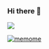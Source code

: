 ### Hi there 👋

<a href="https://hits.seeyoufarm.com"><img src="https://hits.seeyoufarm.com/api/count/incr/badge.svg?url=https%3A%2F%2Fgithub.com%2Fmimseong&count_bg=%23030303&title_bg=%23555555&icon=&icon_color=%23FF6C6C&title=hits&edge_flat=false"/></a>

[![memome](https://memome-readme.herokuapp.com/v1/layout/jindo)](https://memome.be/jindo)
